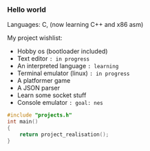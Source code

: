 ### Hello world
Languages: C, (now learning C++ and x86 asm)

My project wishlist:
* Hobby os (bootloader included)
* Text editor `: in progress`
* An interpreted language `: learning`
* Terminal emulator (linux) `: in progress`
* A platformer game
* A JSON parser
* Learn some socket stuff
* Console emulator `: goal: nes`

```c
#include "projects.h"
int main()
{
    return project_realisation();
}
```
